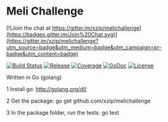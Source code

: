 Meli Challenge
========

[![Join the chat at https://gitter.im/xzip/melichallenge](https://badges.gitter.im/Join%20Chat.svg)](https://gitter.im/xzip/melichallenge?utm_source=badge&utm_medium=badge&utm_campaign=pr-badge&utm_content=badge)

[![Build Status](https://travis-ci.org/xzip/melichallenge.svg?branch=master)](https://travis-ci.org/xzip/melichallenge)
[![Release](https://img.shields.io/github/release/xzip/melichallenge.svg?style=flat)](https://github.com/xzip/melichallenge/releases)
[![Coverage](http://gocover.io/_badge/github.com/xzip/melichallenge)](http://gocover.io/github.com/xzip/melichallenge) [![GoDoc](http://godoc.org/github.com/xzip/melichallenge?status.png)](http://godoc.org/github.com/xzip/melichallenge)
[![License](https://img.shields.io/badge/license-MIT-lightgrey.svg?style=flat)](https://github.com/xzip/melichallenge)

Written in Go (golang)

1 Install go: http://golang.org/dl/

2 Get the package: go get github.com/xzip/melichallenge

3 In the package folder, run the tests: go test
